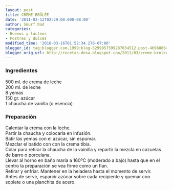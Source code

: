 ```yaml
---
layout: post
title: CRÈME BRÛLÉE
date: '2011-03-12T02:29:00.000-08:00'
author: Smurf Dad
categories:
- Huevos y lácteos
- Postres y dulces
modified_time: '2016-03-16T01:52:34.276-07:00'
blogger_id: tag:blogger.com,1999:blog-5299957599287034512.post-4696066407381223928
blogger_orig_url: http://recetas-desa.blogspot.com/2011/03/creme-brulee.html
---
```


<h3>Ingredientes</h3>500 ml. de crema de leche<br />200 ml. de leche<br />8 yemas<br />150 gr. azúcar<br />1 chaucha de vanilla (o esencia)<br /><h3>Preparación</h3>Calentar la crema con la leche.<br />Partir la chaucha y colocarla en infusión.<br />Batir las yemas con el azúcar, sin espumar.<br />Mezclar el batido con con la crema tibia.<br />Colar para retirar la chaucha de la vainilla y repartir la mezcla en cazuelas de barro o porcelana.<br />Llevar al horno en baño maría a 160ºC (moderado a bajo) hasta que en el centro la preparación se vea firme como un flan.<br />Retirar y enfriar. Mantener en la heladera hasta el momento de servir.<br />Antes de servir, esparcir azúcar sobre cada recipiente y quemar con soplete o una planchita de acero.